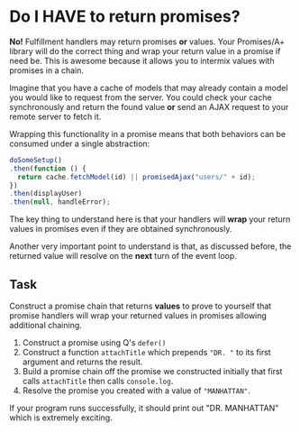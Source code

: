 # Do I HAVE to return promises?

**No!**  Fulfillment handlers may return promises **or** values.
Your Promises/A+ library will do the correct thing and wrap your
return value in a promise if need be.  This is awesome because
it allows you to intermix values with promises in a chain.

Imagine that you have a cache of models that may already contain
a model you would like to request from the server.  You could
check your cache synchronously and return the found value **or** send
an AJAX request to your remote server to fetch it.

Wrapping this functionality in a promise means that both behaviors
can be consumed under a single abstraction:

```js
doSomeSetup()
.then(function () {
  return cache.fetchModel(id) || promisedAjax("users/" + id);
})
.then(displayUser)
.then(null, handleError);
```

The key thing to understand here is that your handlers will **wrap**
your return values in promises even if they are obtained synchronously.

Another very important point to understand is that, as discussed
before, the returned value will resolve on the **next** turn of the event
loop.

## Task

Construct a promise chain that returns **values** to prove to yourself
that promise handlers will wrap your returned values in promises
allowing additional chaining.

1. Construct a promise using Q's `defer()`
2. Construct a function `attachTitle` which prepends `"DR. "` to
   its first argument and returns the result.
3. Build a promise chain off the promise we constructed initially
   that first calls `attachTitle` then calls `console.log`.
4. Resolve the promise you created with a value of `"MANHATTAN"`.

If your program runs successfully, it should print out "DR. MANHATTAN"
which is extremely exciting.
